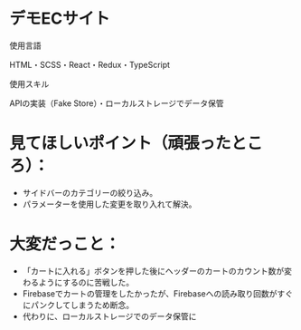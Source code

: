 # デモECサイト

使用言語

HTML・SCSS・React・Redux・TypeScript

使用スキル

APIの実装（Fake Store）・ローカルストレージでデータ保管

# 見てほしいポイント（頑張ったところ）：
- サイドバーのカテゴリーの絞り込み。
- パラメーターを使用した変更を取り入れて解決。

# 大変だっこと：
- 「カートに入れる」ボタンを押した後にヘッダーのカートのカウント数が変わるようにするのに苦戦した。
- Firebaseでカートの管理をしたかったが、Firebaseへの読み取り回数がすぐにパンクしてしまうため断念。
- 代わりに、ローカルストレージでのデータ保管に
